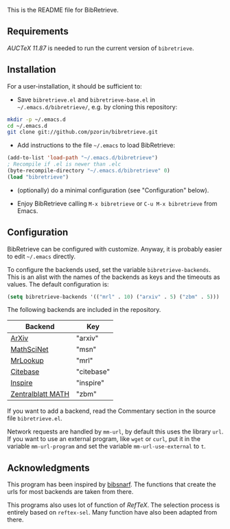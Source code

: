 This is the README file for BibRetrieve.

Requirements
------------

*AUCTeX 11.87* is needed to run the current version of `bibretrieve`.

Installation
------------

For a user-installation, it should be sufficient to:

* Save `bibretrieve.el` and `bibretrieve-base.el` in `~/.emacs.d/bibretrieve/`, e.g. by cloning this repository:

```sh
mkdir -p ~/.emacs.d
cd ~/.emacs.d
git clone git://github.com/pzorin/bibretrieve.git
```

* Add instructions to the file `~/.emacs` to load BibRetrieve:

```lisp
(add-to-list 'load-path "~/.emacs.d/bibretrieve")
; Recompile if .el is newer than .elc
(byte-recompile-directory "~/.emacs.d/bibretrieve" 0)
(load "bibretrieve")
```

* (optionally) do a minimal configuration (see "Configuration" below).

* Enjoy BibRetrieve calling `M-x bibretrieve` or `C-u M-x bibretrieve` from Emacs.

Configuration
-------------

BibRetrieve can be configured with customize.
Anyway, it is probably easier to edit `~/.emacs` directly.

To configure the backends used, set the variable `bibretrieve-backends`.
This is an alist with the names of the backends as keys and the timeouts as values.
The default configuration is:

```lisp
(setq bibretrieve-backends '(("mrl" . 10) ("arxiv" . 5) ("zbm" . 5)))
```

The following backends are included in the repository.

Backend | Key
--------|----
[ArXiv](http://adsabs.harvard.edu) | "arxiv"
[MathSciNet](http://www.ams.org/mathscinet) | "msn"
[MrLookup](http://www.ams.org/mrlookup) | "mrl"
[Citebase](http://www.citebase.org) | "citebase"
[Inspire](http://inspirehep.net) | "inspire"
[Zentralblatt MATH](http://www.zentralblatt-math.org/zmath) | "zbm"

If you want to add a backend, read the Commentary section in the source file `bibretrieve.el`.

Network requests are handled by `mm-url`, by default this uses the library `url`.
If you want to use an external program, like `wget` or `curl`, put it in the variable `mm-url-program` and set the variable `mm-url-use-external` to `t`.

Acknowledgments
---------------

This program has been inspired by [bibsnarf](http://www.princeton.edu/~hhalvors/tools/bibsnarf.el).
The functions that create the urls for most backends are taken from there.

This programs also uses lot of function of *RefTeX*.
The selection process is entirely based on `reftex-sel`.
Many function have also been adapted from there.